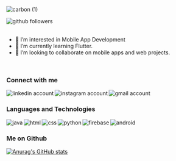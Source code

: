 ![carbon (1)](https://user-images.githubusercontent.com/47222685/132943892-1da2715a-f7e7-4326-a0ba-3f37e2e9c0f7.png)

[<img align="left" alt="github followers" src="https://img.shields.io/github/followers/haseeb-xd?style=social"/>][github]






<br />
<br />


- 👀 I’m interested in Mobile App Development
- 🌱 I’m currently learning Flutter.
- 💞️ I’m looking to collaborate on mobile apps and web projects.

<br />

### Connect with me
[<img align="left" alt="linkedin account" src="https://img.shields.io/badge/LinkedIn-0077B5?style=for-the-badge&logo=linkedin&logoColor=white"/>][linkedin]
[<img align="left" alt="instagram account" src="https://img.shields.io/badge/Instagram-E4405F?style=for-the-badge&logo=instagram&logoColor=white"/>][instagram]
[<img align="left" alt="gmail account" src="https://img.shields.io/badge/Gmail-D14836?style=for-the-badge&logo=gmail&logoColor=white"/>][gmail]

<br />

### Languages and Technologies
<img align="left" alt="java" src="https://img.shields.io/badge/Java-ED8B00?style=for-the-badge&logo=java&logoColor=white"/>
<img align="left" alt="html" src="https://img.shields.io/badge/HTML5-E34F26?style=for-the-badge&logo=html5&logoColor=white"/>
<img align="left" alt="css" src="https://img.shields.io/badge/CSS3-1572B6?style=for-the-badge&logo=css3&logoColor=white"/>
<img align="left" alt="python" src="https://img.shields.io/badge/Python-FFD43B?style=for-the-badge&logo=python&logoColor=darkgreen"/>
<img align="left" alt="firebase" src="https://img.shields.io/badge/firebase-ffca28?style=for-the-badge&logo=firebase&logoColor=black"/>
<img align="left" alt="android" src="https://img.shields.io/badge/Android-3DDC84?style=for-the-badge&logo=android&logoColor=white"/>

<br />

### Me on Github
[![Anurag's GitHub stats](https://github-readme-stats.vercel.app/api?username=haseeb-xd&count_private=true&show_icons=true&theme=tokyonight)](https://github.com/haseeb-xd/github-readme-stats)





















<!---
haseeb-xd/haseeb-xd is a ✨ special ✨ repository because its `README.md` (this file) appears on your GitHub profile.
You can click the Preview link to take a look at your changes.
--->


[github]: https://github.com/haseeb-xd
[spotify]: https://open.spotify.com/playlist/5FxjfNhD5CBAuE6PZ97aBa?si=574458b0d75a4a22
[linkedin]: https://www.linkedin.com/in/haseebansari/
[instagram]: https://www.instagram.com/haseebansari_xd/
[gmail]: https://mail.google.com/mail/?view=cm&fs=1&to=haseebansari1000@gmail.com.com


